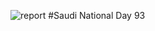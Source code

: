 ![report](https://github.com/naz50/Saudi-National-Day_93/assets/74384259/db472361-4664-408f-b18d-1c59b0aef47c) #Saudi National Day 93
